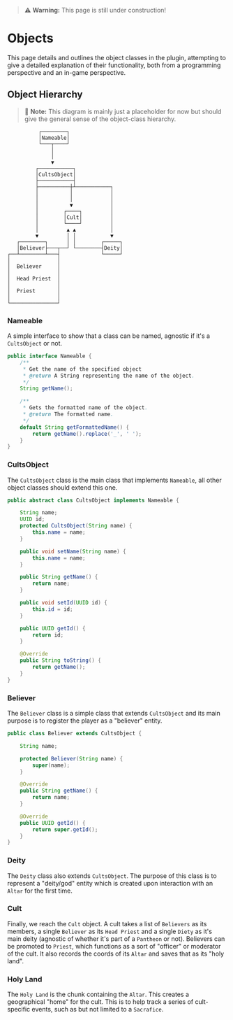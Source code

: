 > ⚠️ **Warning:** This page is still under construction!
# Objects
This page details and outlines the object classes in the plugin, attempting to give a detailed explanation of their functionality, both from a programming perspective and an in-game perspective.

## Object Hierarchy
> 📝 **Note:** This diagram is mainly just a placeholder for now but should give the general sense of the object-class hierarchy.
    
```
          ┌────────┐
          │Nameable│
          └───┬────┘
              │
              │
              ▼
         ┌───────────┐
         │CultsObject│
         ├───────────┤
         ├──────────┼┴───────────┐
         │          │            │
         │          │            │
         │          ▼            │
         │        ┌────┐         │
         │        │Cult│         │
         │        └────┘         │
         │         ▲ ▲           │
         ▼         │ │           ▼
   ┌────────┐      │ │        ┌─────┐
   │Believer├───┬──┘ └────────┤Deity│
┌──┴────────┴───┤             └─────┘
│               │
│  Believer     │
│               │
│  Head Priest  │
│               │
│  Priest       │
│               │
└───────────────┘
```

### Nameable
A simple interface to show that a class can be named, agnostic if it's a `CultsObject` or not.
```java
public interface Nameable {
    /**
     * Get the name of the specified object
     * @return A String representing the name of the object.
     */
    String getName();

    /**
     * Gets the formatted name of the object.
     * @return The formatted name.
     */
    default String getFormattedName() {
        return getName().replace('_', ' ');
    }
}
```    

### CultsObject
The `CultsObject` class is the main class that implements `Nameable`, all other object classes should extend this one.

```java
public abstract class CultsObject implements Nameable {

    String name;
    UUID id;
    protected CultsObject(String name) { 
        this.name = name; 
    }

    public void setName(String name) { 
        this.name = name; 
    }

    public String getName() { 
        return name; 
    }

    public void setId(UUID id) { 
        this.id = id; 
    }

    public UUID getId() { 
        return id; 
    }

    @Override
    public String toString() { 
        return getName(); 
    }
}
```

### Believer
The `Believer` class is a simple class that extends `CultsObject` and its main purpose is to register the player as a "believer" entity.
```java
public class Believer extends CultsObject {

    String name;

    protected Believer(String name) { 
        super(name); 
    }

    @Override
    public String getName() { 
        return name; 
    }

    @Override
    public UUID getId() { 
        return super.getId(); 
    }
}
```
### Deity
The `Deity` class also extends `CultsObject`. The purpose of this class is to represent a "deity/god" entity which is created upon interaction with an `Altar` for the first time. 

### Cult
Finally, we reach the `Cult` object. A cult takes a list of `Believers` as its members, a single `Believer` as its `Head Priest` and a single `Diety` as it's main deity (agnostic of whether it's part of a `Pantheon` or not). Believers can be promoted to `Priest`, which functions as a sort of "officer" or moderator of the cult. It also records the coords of its `Altar` and saves that as its "holy land".

### Holy Land
The `Holy Land` is the chunk containing the `Altar`. This creates a geographical "home" for the cult. This is to help track a series of cult-specific events, such as but not limited to a `Sacrafice`.